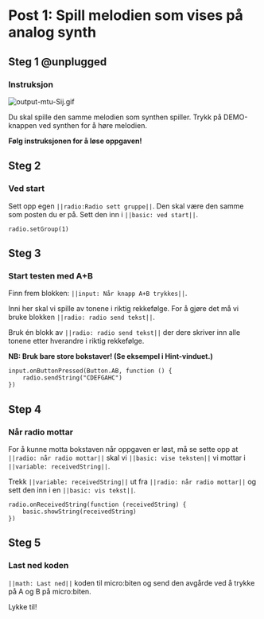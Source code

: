 # Post 1: Spill melodien som vises på analog synth


## Steg 1 @unplugged

### Instruksjon

![output-mtu-Sij.gif](https://i.postimg.cc/0QqYc2P6/output-mtu-Sij.gif)

Du skal spille den samme melodien som synthen spiller. Trykk på DEMO-knappen ved synthen for å høre melodien. 

**Følg instruksjonen for å løse oppgaven!**

## Steg 2

### Ved start

Sett opp egen ``||radio:Radio sett gruppe||``. Den skal være den samme som posten du er på. Sett den inn i ``||basic: ved start||``.

```blocks
radio.setGroup(1)
```

## Steg 3

### Start testen med A+B

Finn frem blokken: ``||input: Når knapp A+B trykkes||``.

Inni her skal vi spille av tonene i riktig rekkefølge. For å gjøre det må vi bruke blokken ``||radio: radio send tekst||``.

Bruk én blokk av ``||radio: radio send tekst||`` der dere skriver inn alle tonene etter hverandre i riktig rekkefølge.

**NB: Bruk bare store bokstaver! (Se eksempel i Hint-vinduet.)**

```blocks
input.onButtonPressed(Button.AB, function () {
    radio.sendString("CDEFGAHC")
})
```


## Step 4

### Når radio mottar

For å kunne motta bokstaven når oppgaven er løst, må se sette opp at ``||radio: når radio mottar||`` skal vi ``||basic: vise teksten||`` vi mottar i ``||variable: receivedString||``.

Trekk ``||variable: receivedString||`` ut fra ``||radio: når radio mottar||`` og sett den inn i en ``||basic: vis tekst||``.

```blocks
radio.onReceivedString(function (receivedString) {
    basic.showString(receivedString)
})
```

## Steg 5

### Last ned koden

``||math: Last ned||`` koden til micro:biten og send den avgårde ved å trykke på A og B på micro:biten. 

Lykke til!